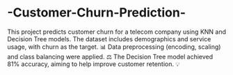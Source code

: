 # -Customer-Churn-Prediction-
This project predicts customer churn for a telecom company using KNN and Decision Tree models. The dataset includes demographics and service usage, with churn as the target. 📊  Data preprocessing (encoding, scaling) and class balancing were applied. ⚖️  The Decision Tree model achieved 81% accuracy, aiming to help improve customer retention. 💡
